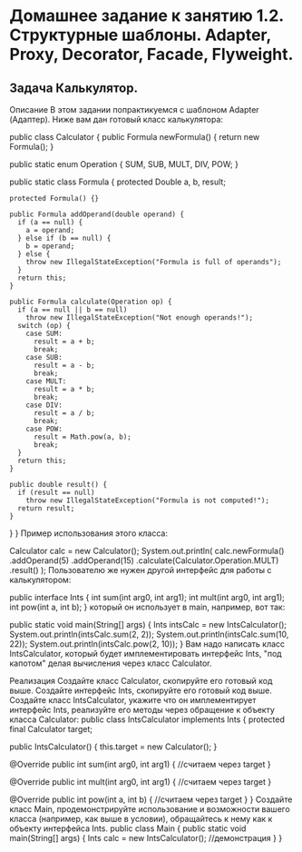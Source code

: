 # Домашнее задание к занятию 1.2. Структурные шаблоны. Adapter, Proxy, Decorator, Facade, Flyweight.

## Задача Калькулятор.

Описание
В этом задании попрактикуемся с шаблоном Adapter (Адаптер). Ниже вам дан готовый класс калькулятора:

public class Calculator {
public Formula newFormula() {
return new Formula();
}

public static enum Operation {
SUM, SUB, MULT, DIV, POW;
}

public static class Formula {
protected Double a, b, result;

    protected Formula() {}

    public Formula addOperand(double operand) {
      if (a == null) {
        a = operand;
      } else if (b == null) {
        b = operand;
      } else {
        throw new IllegalStateException("Formula is full of operands");
      }
      return this;
    }

    public Formula calculate(Operation op) {
      if (a == null || b == null)
        throw new IllegalStateException("Not enough operands!");
      switch (op) {
        case SUM:
          result = a + b;
          break;
        case SUB:
          result = a - b;
          break;
        case MULT:
          result = a * b;
          break;
        case DIV:
          result = a / b;
          break;
        case POW:
          result = Math.pow(a, b);
          break;
      }
      return this;
    }

    public double result() {
      if (result == null)
        throw new IllegalStateException("Formula is not computed!");
      return result;
    }

}
}
Пример использования этого класса:

Calculator calc = new Calculator();
System.out.println(
calc.newFormula()
.addOperand(5)
.addOperand(15)
.calculate(Calculator.Operation.MULT)
.result()
);
Пользователю же нужен другой интерфейс для работы с калькулятором:

public interface Ints {
int sum(int arg0, int arg1);
int mult(int arg0, int arg1);
int pow(int a, int b);
}
который он использует в main, например, вот так:

public static void main(String[] args) {
Ints intsCalc = new IntsCalculator();
System.out.println(intsCalc.sum(2, 2));
System.out.println(intsCalc.sum(10, 22));
System.out.println(intsCalc.pow(2, 10));
}
Вам надо написать класс IntsCalculator, который будет имплементировать интерфейс Ints, "под капотом" делая вычисления
через класс Calculator.

Реализация
Создайте класс Calculator, скопируйте его готовый код выше.
Создайте интерфейс Ints, скопируйте его готовый код выше.
Создайте класс IntsCalculator, укажите что он имплементирует интерфейс Ints, реализуйте его методы через обращение к
объекту класса Calculator:
public class IntsCalculator implements Ints {
protected final Calculator target;

public IntsCalculator() { this.target = new Calculator(); }

@Override
public int sum(int arg0, int arg1) {
//считаем через target
}

@Override
public int mult(int arg0, int arg1) {
//считаем через target
}

@Override
public int pow(int a, int b) {
//считаем через target
}
}
Создайте класс Main, продемонстрируйте использование и возможности вашего класса (например, как выше в условии),
обращайтесь к нему как к объекту интерфейса Ints.
public class Main {
public static void main(String[] args) {
Ints calc = new IntsCalculator();
//демонстрация
}
}